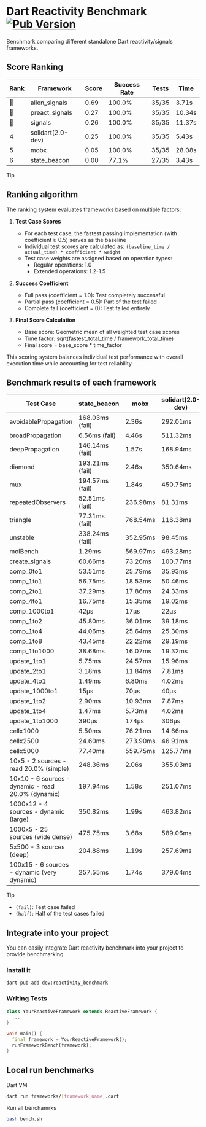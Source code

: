 # Dart Reactivity Benchmark [![Pub Version](https://img.shields.io/pub/v/reactivity_benchmark)](https://pub.dev/packages/reactivity_benchmark)

Benchmark comparing different standalone Dart reactivity/signals frameworks.

## Score Ranking

<!-- ranking start -->
| Rank | Framework | Score | Success Rate | Tests | Time |
|------|-----------|-------|--------------|-------|------|
| 🥇 | alien_signals | 0.69 | 100.0% | 35/35 | 3.71s |
| 🥈 | preact_signals | 0.27 | 100.0% | 35/35 | 10.34s |
| 🥉 | signals | 0.26 | 100.0% | 35/35 | 11.37s |
| 4 | solidart(2.0-dev) | 0.25 | 100.0% | 35/35 | 5.43s |
| 5 | mobx | 0.05 | 100.0% | 35/35 | 28.08s |
| 6 | state_beacon | 0.00 | 77.1% | 27/35 | 3.43s |

<!-- ranking end -->

> [!TIP]
> ## Ranking algorithm
>
> The ranking system evaluates frameworks based on multiple factors:
>
> 1. **Test Case Scores**
>    - For each test case, the fastest passing implementation (with coefficient ≥ 0.5) serves as the baseline
>    - Individual test scores are calculated as: `(baseline_time / actual_time) * coefficient * weight`
>    - Test case weights are assigned based on operation types:
>      - Regular operations: 1.0
>      - Extended operations: 1.2-1.5
>
> 2. **Success Coefficient**
>    - Full pass (coefficient = 1.0): Test completely successful
>    - Partial pass (coefficient = 0.5): Part of the test failed
>    - Complete fail (coefficient = 0): Test failed entirely
>
> 3. **Final Score Calculation**
>    - Base score: Geometric mean of all weighted test case scores
>    - Time factor: sqrt(fastest_total_time / framework_total_time)
>    - Final score = base_score * time_factor
>
> This scoring system balances individual test performance with overall execution time while accounting for test reliability.

## Benchmark results of each framework

<!-- test-case start -->
| Test Case | state_beacon | mobx | solidart(2.0-dev) | preact_signals | signals | alien_signals |
|---|---|---|---|---|---|---|
| avoidablePropagation | 168.03ms (fail) | 2.36s | 292.01ms | 199.93ms | 204.80ms | 184.54ms |
| broadPropagation | 6.56ms (fail) | 4.46s | 511.32ms | 451.82ms | 452.52ms | 344.79ms |
| deepPropagation | 146.14ms (fail) | 1.57s | 168.94ms | 176.96ms | 179.00ms | 123.78ms |
| diamond | 193.21ms (fail) | 2.46s | 350.64ms | 278.63ms | 276.49ms | 232.16ms |
| mux | 194.57ms (fail) | 1.84s | 450.75ms | 409.07ms | 407.08ms | 372.94ms |
| repeatedObservers | 52.51ms (fail) | 236.98ms | 81.31ms | 39.27ms | 44.85ms | 45.48ms |
| triangle | 77.31ms (fail) | 768.54ms | 116.38ms | 101.11ms | 107.71ms | 85.50ms |
| unstable | 338.24ms (fail) | 352.95ms | 98.45ms | 70.33ms | 79.13ms | 67.59ms |
| molBench | 1.29ms | 569.97ms | 493.28ms | 489.06ms | 486.89ms | 488.28ms |
| create_signals | 60.66ms | 73.26ms | 100.77ms | 5.30ms | 27.69ms | 24.46ms |
| comp_0to1 | 53.51ms | 25.79ms | 35.93ms | 22.42ms | 12.01ms | 8.93ms |
| comp_1to1 | 56.75ms | 18.53ms | 50.46ms | 11.28ms | 28.17ms | 4.24ms |
| comp_2to1 | 37.29ms | 17.86ms | 24.33ms | 11.08ms | 11.70ms | 2.33ms |
| comp_4to1 | 16.75ms | 15.35ms | 19.02ms | 15.07ms | 4.29ms | 7.77ms |
| comp_1000to1 | 42μs | 17μs | 22μs | 4μs | 4μs | 4μs |
| comp_1to2 | 45.80ms | 36.01ms | 39.18ms | 18.11ms | 21.38ms | 9.32ms |
| comp_1to4 | 44.06ms | 25.64ms | 25.30ms | 37.40ms | 9.95ms | 12.02ms |
| comp_1to8 | 43.45ms | 22.22ms | 29.19ms | 8.08ms | 8.24ms | 4.85ms |
| comp_1to1000 | 38.68ms | 16.07ms | 19.32ms | 5.09ms | 4.33ms | 3.51ms |
| update_1to1 | 5.75ms | 24.57ms | 15.96ms | 8.62ms | 8.95ms | 10.35ms |
| update_2to1 | 3.18ms | 11.84ms | 7.81ms | 4.36ms | 4.49ms | 2.28ms |
| update_4to1 | 1.49ms | 6.80ms | 4.02ms | 2.19ms | 2.23ms | 2.58ms |
| update_1000to1 | 15μs | 70μs | 40μs | 22μs | 22μs | 26μs |
| update_1to2 | 2.90ms | 10.93ms | 7.87ms | 4.60ms | 4.47ms | 5.12ms |
| update_1to4 | 1.47ms | 5.73ms | 4.02ms | 2.17ms | 2.23ms | 2.53ms |
| update_1to1000 | 390μs | 174μs | 306μs | 170μs | 44μs | 46μs |
| cellx1000 | 5.50ms | 76.21ms | 14.66ms | 10.39ms | 10.38ms | 7.63ms |
| cellx2500 | 24.60ms | 273.90ms | 46.91ms | 36.54ms | 39.89ms | 21.36ms |
| cellx5000 | 77.40ms | 559.75ms | 125.77ms | 114.31ms | 87.17ms | 51.17ms |
| 10x5 - 2 sources - read 20.0% (simple) | 248.36ms | 2.06s | 355.03ms | 438.20ms | 521.23ms | 242.06ms |
| 10x10 - 6 sources - dynamic - read 20.0% (dynamic) | 197.94ms | 1.58s | 251.07ms | 268.10ms | 281.78ms | 180.98ms |
| 1000x12 - 4 sources - dynamic (large) | 350.82ms | 1.99s | 463.82ms | 3.70s | 3.76s | 291.99ms |
| 1000x5 - 25 sources (wide dense) | 475.75ms | 3.68s | 589.06ms | 2.70s | 3.58s | 414.71ms |
| 5x500 - 3 sources (deep) | 204.88ms | 1.19s | 257.69ms | 235.55ms | 226.41ms | 190.74ms |
| 100x15 - 6 sources - dynamic (very dynamic) | 257.55ms | 1.74s | 379.04ms | 453.86ms | 483.11ms | 263.50ms |

<!-- test-case end -->

> [!TIP]
> - `(fail)`: Test case failed
> - `(half)`: Half of the test cases failed

## Integrate into your project

You can easily integrate Dart reactivity benchmark into your project to provide benchmarking.

### Install it

```bash
dart pub add dev:reactivity_benchmark
```

### Writing Tests

```dart
class YourReactiveFramework extends ReactiveFramework {
  ...
}

void main() {
  final framework = YourReactiveFramework();
  runFrameworkBench(framework);
}
```

## Local run benchmarks

Dart VM
```bash
dart run frameworks/[framework_name].dart
```

Run all benchamrks
```bash
bash bench.sh
```
